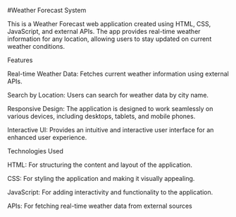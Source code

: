 #Weather Forecast System

This is a Weather Forecast web application created using HTML, CSS, JavaScript, and external APIs. The app provides real-time weather information for any location, allowing users to stay updated on current weather conditions.

Features

Real-time Weather Data: Fetches current weather information using external APIs.

Search by Location: Users can search for weather data by city name.

Responsive Design: The application is designed to work seamlessly on various devices, including desktops, tablets, and mobile phones.

Interactive UI: Provides an intuitive and interactive user interface for an enhanced user experience.

Technologies Used

HTML: For structuring the content and layout of the application.

CSS: For styling the application and making it visually appealing.

JavaScript: For adding interactivity and functionality to the application.

APIs: For fetching real-time weather data from external sources
